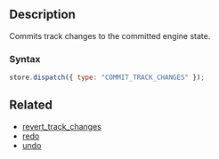 ## Description

Commits track changes to the committed engine state.

### Syntax

```js
store.dispatch({ type: "COMMIT_TRACK_CHANGES" });
```

## Related

- [revert_track_changes](./revert_track_changes.md)
- [redo](./redo.md)
- [undo](./undo.md)
